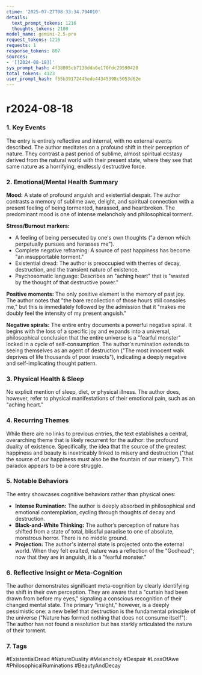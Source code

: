 ```yaml
---
ctime: '2025-07-27T08:33:34.794010'
details:
  text_prompt_tokens: 1216
  thoughts_tokens: 2100
model_name: gemini-2.5-pro
request_tokens: 1216
requests: 1
response_tokens: 807
sources:
- '[[2024-08-18]]'
sys_prompt_hash: 4f38005cb7130dda6e170fdc29590420
total_tokens: 4123
user_prompt_hash: f55b39172445ede44345398c5053d62e
---
```

# r2024-08-18

### 1. Key Events
The entry is entirely reflective and internal, with no external events described. The author meditates on a profound shift in their perception of nature. They contrast a past period of sublime, almost spiritual ecstasy derived from the natural world with their present state, where they see that same nature as a horrifying, endlessly destructive force.

### 2. Emotional/Mental Health Summary

**Mood:**
A state of profound anguish and existential despair. The author contrasts a memory of sublime awe, delight, and spiritual connection with a present feeling of being tormented, harassed, and heartbroken. The predominant mood is one of intense melancholy and philosophical torment.

**Stress/Burnout markers:**
*   A feeling of being persecuted by one's own thoughts ("a demon which perpetually pursues and harasses me").
*   Complete negative reframing: A source of past happiness has become "an insupportable torment."
*   Existential dread: The author is preoccupied with themes of decay, destruction, and the transient nature of existence.
*   Psychosomatic language: Describes an "aching heart" that is "wasted by the thought of that destructive power."

**Positive moments:**
The only positive element is the memory of past joy. The author notes that "the bare recollection of those hours still consoles me," but this is immediately followed by the admission that it "makes me doubly feel the intensity of my present anguish."

**Negative spirals:**
The entire entry documents a powerful negative spiral. It begins with the loss of a specific joy and expands into a universal, philosophical conclusion that the entire universe is a "fearful monster" locked in a cycle of self-consumption. The author's rumination extends to seeing themselves as an agent of destruction ("The most innocent walk deprives of life thousands of poor insects"), indicating a deeply negative and self-implicating thought pattern.

### 3. Physical Health & Sleep
No explicit mention of sleep, diet, or physical illness. The author does, however, refer to physical manifestations of their emotional pain, such as an "aching heart."

### 4. Recurring Themes
While there are no links to previous entries, the text establishes a central, overarching theme that is likely recurrent for the author: the profound duality of existence. Specifically, the idea that the source of the greatest happiness and beauty is inextricably linked to misery and destruction ("that the source of our happiness must also be the fountain of our misery"). This paradox appears to be a core struggle.

### 5. Notable Behaviors
The entry showcases cognitive behaviors rather than physical ones:
*   **Intense Rumination:** The author is deeply absorbed in philosophical and emotional contemplation, cycling through thoughts of decay and destruction.
*   **Black-and-White Thinking:** The author’s perception of nature has shifted from a state of total, blissful paradise to one of absolute, monstrous horror. There is no middle ground.
*   **Projection:** The author's internal state is projected onto the external world. When they felt exalted, nature was a reflection of the "Godhead"; now that they are in anguish, it is a "fearful monster."

### 6. Reflective Insight or Meta-Cognition
The author demonstrates significant meta-cognition by clearly identifying the shift in their own perception. They are aware that a "curtain had been drawn from before my eyes," signaling a conscious recognition of their changed mental state. The primary "insight," however, is a deeply pessimistic one: a new belief that destruction is the fundamental principle of the universe ("Nature has formed nothing that does not consume itself"). The author has not found a resolution but has starkly articulated the nature of their torment.

### 7. Tags
#ExistentialDread #NatureDuality #Melancholy #Despair #LossOfAwe #PhilosophicalRuminations #BeautyAndDecay